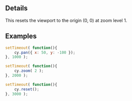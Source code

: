 ## Details

This resets the viewport to the origin (0, 0) at zoom level 1.

## Examples

```js
setTimeout( function(){
	cy.pan({ x: 50, y: -100 });
}, 1000 );

setTimeout( function(){
	cy.zoom( 2 );
}, 2000 );

setTimeout( function(){
	cy.reset();
}, 3000 );

```